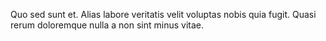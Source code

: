 Quo sed sunt et. Alias labore veritatis velit voluptas nobis quia fugit. Quasi rerum doloremque nulla a non sint minus vitae.